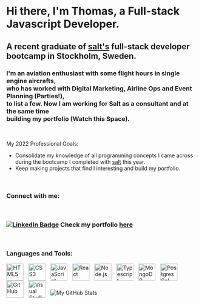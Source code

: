 # Hi there, I'm Thomas, a Full-stack Javascript Developer.

## A recent graduate of [salt's](https://www.salt.study/) full-stack developer bootcamp in Stockholm, Sweden.
### I'm an aviation enthusiast with some flight hours in single engine aircrafts,<br/> who has worked with Digital Marketing, Airline Ops and Event Planning (Parties!), <br/> to list a few.  Now I am working for Salt as a consultant and at the same time <br/> building my portfolio (Watch this Space).


<br />


 My 2022 Professional Goals: 
- Consolidate my knowledge of all programming concepts I came across during the    bootcamp I completed with [salt](https://www.salt.study/) this year.
- Keep making projects that find I interesting and build my portfolio.

<br />

### Connect with me: 
<br/> 

<h3><a href="https://www.linkedin.com/in/thomaskarag"><img src="https://img.shields.io/badge/LinkedIn-blue?style=for-the-badge&logo=linkedin&logoColor=white" alt="LinkedIn Badge"></a> Check my portfolio <a href='http://whatiknow.herokuapp.com/' target='_blank'> here</a></h3>
<!-- [![website](./images/globe-light.svg)](http://whatiknow.herokuapp.com/#gh-light-mode-only)
[![website](./images/globe-dark.svg)](http://whatiknow.herokuapp.com/#gh-dark-mode-only)
&nbsp;&nbsp; -->
<!-- [![website](./images/linkedin-light.svg)](https://www.linkedin.com/in/thomaskarag/#gh-light-mode-only)
[![website](./images/linkedin-dark.svg)](https://www.linkedin.com/in/thomaskarag/#gh-dark-mode-only)
&nbsp;&nbsp; -->
<br />


### Languages and Tools:

<div>
<img align="left" alt="HTML5" width="45px" src="https://cdn.jsdelivr.net/gh/devicons/devicon/icons/html5/html5-original.svg" style="padding-right:10px;" />
<img align="left" alt="CSS3" width="45px" src="https://cdn.jsdelivr.net/gh/devicons/devicon/icons/css3/css3-original.svg" style="padding-right:10px;" />

<img align="left" alt="JavaScript" width="45px" src="https://cdn.jsdelivr.net/gh/devicons/devicon/icons/javascript/javascript-original.svg" style="padding-right:10px;" />
<img align="left" alt="React" width="45px" src="https://cdn.jsdelivr.net/gh/devicons/devicon/icons/react/react-original.svg" style="padding-right:10px;" />

<img align="left" alt="Node.js" width="45px" src="https://cdn.jsdelivr.net/gh/devicons/devicon/icons/nodejs/nodejs-original.svg" style="padding-right:10px;" />

<img align="left" alt="Typescript" width="45px" src="https://upload.wikimedia.org/wikipedia/commons/4/4c/Typescript_logo_2020.svg" style="padding-right:10px;" />
<img align="left" alt="MongoDB" width="45px" src="https://cdn.jsdelivr.net/gh/devicons/devicon/icons/mongodb/mongodb-original.svg" style="padding-right:10px;" />

<img align="left" alt="PostgresSql" width="45px" src="https://upload.wikimedia.org/wikipedia/commons/2/29/Postgresql_elephant.svg" style="padding-right:10px;" />
<img align="left" alt="GitHub" width="45px" src="https://user-images.githubusercontent.com/3369400/139447912-e0f43f33-6d9f-45f8-be46-2df5bbc91289.png" style="padding-right:10px;" />
<img align="left" alt="Visual Studio Code" width="45px" src="https://cdn.jsdelivr.net/gh/devicons/devicon/icons/vscode/vscode-original.svg" style="padding-right:10px;" /
<br />
</div>
<br />
<br />
<br />
<br />


<img align="left" alt="My GitHub Stats" src="https://github-readme-stats.vercel.app/api?username=Thoma-K&show_icons=true&hide_border=false&title_color=ff652f&icon_color=FFE400&bg_color=09131B&text_color=ffffff&border_color=0c1a25" />

